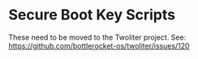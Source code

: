 # Secure Boot Key Scripts

These need to be moved to the Twoliter project.
See: https://github.com/bottlerocket-os/twoliter/issues/120
